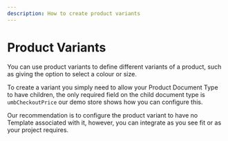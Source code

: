 ```yaml
---
description: How to create product variants
---
```


# Product Variants

You can use product variants to define different variants of a product, such as giving the option to select a colour or size.

To create a variant you simply need to allow your Product Document Type to have children, the only required field on the child document type is `umbCheckoutPrice` our demo store shows how you can configure this.

Our recommendation is to configure the product variant to have no Template associated with it, however, you can integrate as you see fit or as your project requires.
